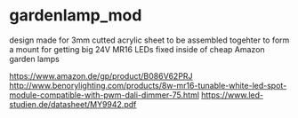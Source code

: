 # gardenlamp_mod
design made for 3mm cutted acrylic sheet to be assembled togehter to form a mount for getting big 24V MR16 LEDs fixed inside of cheap Amazon garden lamps

https://www.amazon.de/gp/product/B086V62PRJ
http://www.benorylighting.com/products/8w-mr16-tunable-white-led-spot-module-compatible-with-pwm-dali-dimmer-75.html
https://www.led-studien.de/datasheet/MY9942.pdf
